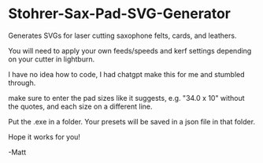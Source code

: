 # Stohrer-Sax-Pad-SVG-Generator
Generates SVGs for laser cutting saxophone felts, cards, and leathers.  

You will need to apply your own feeds/speeds and kerf settings depending on your cutter in lightburn. 

I have no idea how to code, I had chatgpt make this for me and stumbled through.  

make sure to enter the pad sizes like it suggests, e.g. "34.0 x 10" without the quotes, and each size on a different line.

Put the .exe in a folder.  Your presets will be saved in a json file in that folder.  

Hope it works for you!

-Matt
